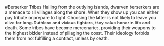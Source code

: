 #Berserker Tribes
Hailing from the outlying islands, dwarven berserkers are a menace to all villages along the shore. When they show up you can either pay tribute or prepare to fight. Choosing the latter is not likely to leave you alive for long. Ruthless and vicious fighters, they value honor in life and death. Some tribes have become mercenaries, providing their weapons to the highest bidder instead of pillaging the coast. Their ideology forbids them from not fulfilling a contract, unless by death.